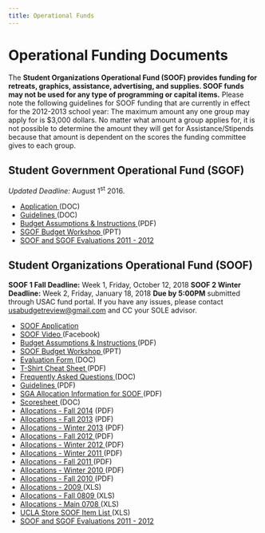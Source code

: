 ```yaml
---
title: Operational Funds
---
```


# Operational Funding Documents

The **Student Organizations Operational Fund (SOOF) provides funding for
retreats, graphics, assistance, advertising, and supplies. SOOF funds
may <span class="underline">not</span> be used for any type of
programming or capital items.** Please note the following guidelines for
SOOF funding that are currently in effect for the 2012-2013 school year:
The maximum amount any one group may apply for is $3,000 dollars. No
matter what amount a group applies for, it is not possible to determine
the amount they will get for Assistance/Stipends because that amount is
dependent on the scores the funding committee gives to each group.

## Student Government Operational Fund (SGOF)

*Updated Deadline:* August 1<sup>st</sup> 2016.

-   [Application ](docs/sgof_application.doc) (DOC)
-   [Guidelines ](docs/sgof_guidelines.doc) (DOC)
-   [Budget Assumptions &
    Instructions ](docs/SOOF%20Budget%20and%20Assumptions%20(final)_approval.pdf) (PDF)
-   [SGOF Budget Workshop ](docs/sgof_workshop.ppt) (PPT)
-   [SOOF and SGOF Evaluations 2011 -
    2012 ](http://tinyurl.com/SOOFEVAL2011-2012) 

## Student Organizations Operational Fund (SOOF)

**SOOF 1 Fall Deadline:** Week 1, Friday, October 12, 2018
**SOOF 2 Winter Deadline:** Week 2, Friday, January 18, 2018
**Due by 5:00PM** submitted through USAC fund portal.
If you have any issues, please contact <usabudgetreview@gmail.com> and
CC your SOLE advisor.

-   [SOOF Application ](https://www.usacfunds.ucla.edu/fundapp/soof/) 
-   [SOOF
    Video ](http://www.facebook.com/?ref=home#!/video/video.php?v=555051909424&comments) (Facebook)
-   [Budget Assumptions &
    Instructions ](docs/SOOF%20Budget%20and%20Assumptions%20(final).pdf) (PDF)
-   [SOOF Budget Workshop ](docs/soof_workshop.ppt) (PPT)
-   [Evaluation Form ](docs/soof_evaluation.doc) (DOC)
-   [T-Shirt Cheat Sheet ](docs/TShirtCheatSheet.pdf) (PDF)
-   [Frequently Asked Questions ](docs/soof_faq.doc) (DOC)
-   [Guidelines ](docs/SOOF%20Guideline%20Sheet%20Revised.pdf) (PDF)
-   [SGA Allocation Information for
    SOOF ](docs/SOOF%20Instructions-oct2013.pdf) (PDF)
-   [Scoresheet ](docs/soof_scoresheet.doc) (DOC)
-   [Allocations - Fall
    2014](docs/SOOF%20Allocations%20-%20Fall%202014-2015.pdf) (PDF)
-   [Allocations - Fall 2013](docs/2013%20soof%20allocations.pdf) (PDF)
-   [Allocations - Winter 2013](docs/2013%20winter%20soof.pdf) (PDF)
-   [Allocations - Fall 2012 ](docs/main_soof_2012_s.pdf) (PDF)
-   [Allocations - Winter 2012 ](docs/2012%20Winter.pdf) (PDF)
-   [Allocations - Winter 2011 ](docs/2011%20Winter.pdf) (PDF)
-   [Allocations - Fall 2011 ](docs/2011%20Fall.pdf) (PDF)
-   [Allocations - Winter 2010 ](docs/2010%20Winter.pdf) (PDF)
-   [Allocations - Fall 2010 ](docs/2010%20Fall.pdf) (PDF)
-   [Allocations - 2009 ](docs/allocations_SOOF_2009.xls) (XLS)
-   [Allocations - Fall 0809 ](docs/allocations_soof_fall0809.xls) (XLS)
-   [Allocations - Main 0708 ](docs/allocations_soof_main0708.xls) (XLS)
-   [UCLA Store SOOF Item List ](docs/soof_item.xls) (XLS)
-   [SOOF and SGOF Evaluations 2011 -
    2012 ](http://tinyurl.com/SOOFEVAL2011-2012)
